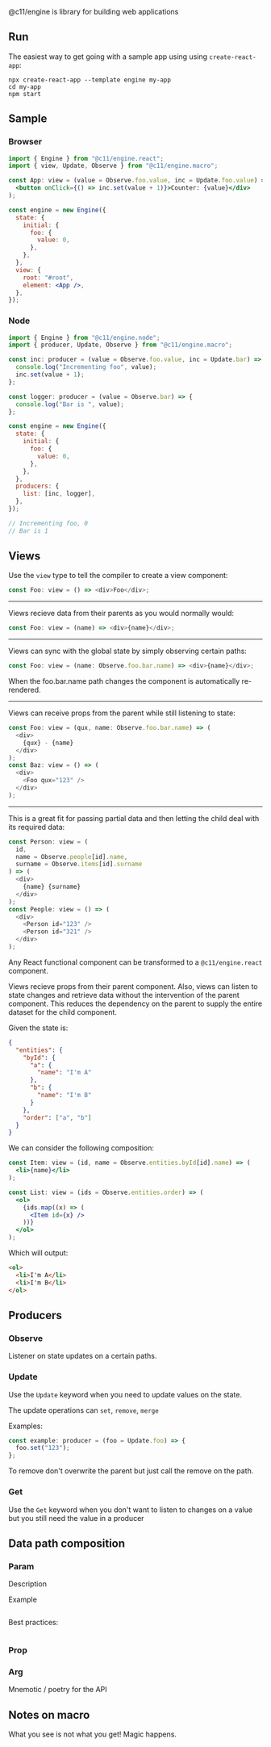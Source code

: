 @c11/engine is library for building web applications

## Run

The easiest way to get going with a sample app using using `create-react-app`:

```
npx create-react-app --template engine my-app
cd my-app
npm start
```

## Sample

### Browser

```jsx
import { Engine } from "@c11/engine.react";
import { view, Update, Observe } from "@c11/engine.macro";

const App: view = (value = Observe.foo.value, inc = Update.foo.value) => (
  <button onClick={() => inc.set(value + 1)}>Counter: {value}</div>
);

const engine = new Engine({
  state: {
    initial: {
      foo: {
        value: 0,
      },
    },
  },
  view: {
    root: "#root",
    element: <App />,
  },
});
```

### Node

```jsx
import { Engine } from "@c11/engine.node";
import { producer, Update, Observe } from "@c11/engine.macro";

const inc: producer = (value = Observe.foo.value, inc = Update.bar) => {
  console.log("Incrementing foo", value);
  inc.set(value + 1);
};

const logger: producer = (value = Observe.bar) => {
  console.log("Bar is ", value);
};

const engine = new Engine({
  state: {
    initial: {
      foo: {
        value: 0,
      },
    },
  },
  producers: {
    list: [inc, logger],
  },
});

// Incrementing foo, 0
// Bar is 1
```

## Views

Use the `view` type to tell the compiler to create a view component:

```js
const Foo: view = () => <div>Foo</div>;
```

---

Views recieve data from their parents as you would normally would:

```js
const Foo: view = (name) => <div>{name}</div>;
```

---

Views can sync with the global state by simply observing certain paths:

```js
const Foo: view = (name: Observe.foo.bar.name) => <div>{name}</div>;
```

When the foo.bar.name path changes the component is automatically re-rendered.

---

Views can receive props from the parent while still listening to state:

```js
const Foo: view = (qux, name: Observe.foo.bar.name) => (
  <div>
    {qux} - {name}
  </div>
);
const Baz: view = () => (
  <div>
    <Foo qux="123" />
  </div>
);
```

---

This is a great fit for passing partial data and then letting the child deal with its required data:

```js
const Person: view = (
  id,
  name = Observe.people[id].name,
  surname = Observe.items[id].surname
) => (
  <div>
    {name} {surname}
  </div>
);
const People: view = () => (
  <div>
    <Person id="123" />
    <Person id="321" />
  </div>
);
```

Any React functional component can be transformed to a `@c11/engine.react` component.

Views recieve props from their parent component. Also, views can listen to state changes and retrieve data without the intervention of the parent component. This reduces the dependency on the parent to supply the entire dataset for the child component.

Given the state is:

```json
{
  "entities": {
    "byId": {
      "a": {
        "name": "I'm A"
      },
      "b": {
        "name": "I'm B"
      }
    },
    "order": ["a", "b"]
  }
}
```

We can consider the following composition:

```jsx
const Item: view = (id, name = Observe.entities.byId[id].name) => (
  <li>{name}</li>
);

const List: view = (ids = Observe.entities.order) => (
  <ol>
    {ids.map((x) => (
      <Item id={x} />
    ))}
  </ol>
);
```

Which will output:

```html
<ol>
  <li>I'm A</li>
  <li>I'm B</li>
</ol>
```

## Producers

### Observe

Listener on state updates on a certain paths.

### Update

Use the `Update` keyword when you need to update values on the state.

The update operations can `set`, `remove`, `merge`

Examples:

```js
const example: producer = (foo = Update.foo) => {
  foo.set("123");
};
```

To remove don't overwrite the parent but just call the remove on the path.

### Get

Use the `Get` keyword when you don't want to listen to changes on a value but you still need the value in a producer

## Data path composition

### Param

Description

Example

```

```

Best practices:

```

```

### Prop

### Arg

Mnemotic / poetry for the API

## Notes on macro

What you see is not what you get! Magic happens.
